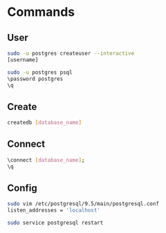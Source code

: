 # Commands

## User

```sh
sudo -u postgres createuser --interactive
[username]
```

```sh
sudo -u postgres psql
\password postgres
\q
```

## Create

```sh
createdb [database_name]
```

## Connect

```sh
\connect [database_name];
\q
```

## Config

```sh
sudo vim /etc/postgresql/9.5/main/postgresql.conf
listen_addresses = 'localhost'

sudo service postgresql restart
```
